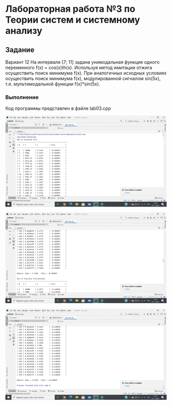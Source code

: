 # Лабораторная работа №3 по Теории систем и системному анализу
## Задание
Вариант 12
На интервале [7; 11] задана унимодальная функция одного переменного f(x) = cos(x)th(x). Используя метод имитации отжига осуществить поиск минимума f(x). При аналогичных исходных условиях осуществить поиск минимума f(x), модулированной сигналом sin(5x), т.е. мультимодальной функции f(x)*sin(5x).
### Выполнение
Код программы представлен в файле lab03.cpp

![](https://github.com/nikolaevaaa/tsisa_03/blob/main/lab03.1.png?raw=true)

![](https://github.com/nikolaevaaa/tsisa_03/blob/main/lab03.2.png?raw=true)

![](https://github.com/nikolaevaaa/tsisa_03/blob/main/lab03.3.png?raw=true)

